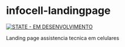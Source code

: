 # infocell-landingpage

[![STATE - EM DESENVOLVIMENTO](https://img.shields.io/badge/STATE-EM_DESENVOLVIMENTO-green)](https://)

Landing page assistencia tecnica  em celulares
